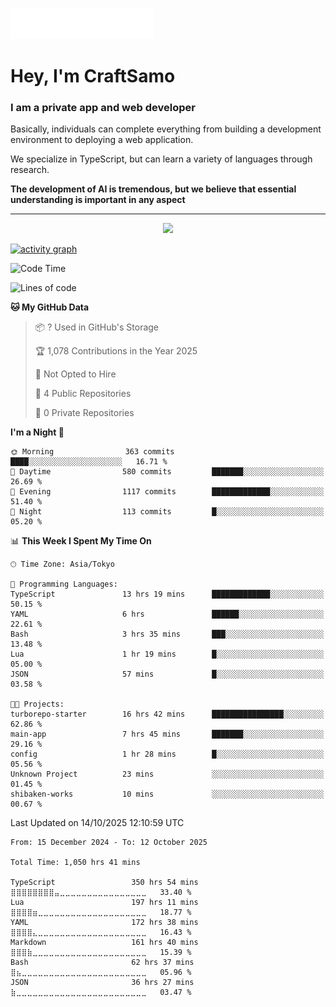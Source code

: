 <img src="images/header.svg"></img>

# Hey, I'm CraftSamo

### I am a private app and web developer

Basically, individuals can complete everything from building a development
environment to deploying a web application.

We specialize in TypeScript, but can learn a variety of languages through
research.

**The development of AI is tremendous, but we believe that essential
understanding is important in any aspect**

---

<p align="center">
  <img alig src="https://github-profile-trophy.vercel.app/?username=craftsamo&theme=onedark&column=-1" />
</p>

[![activity graph](https://github-readme-activity-graph.vercel.app/graph?username=craftsamo&theme=github-dark-dimmed&custom_title=Guilyx%20Activity%20Graph&hide_border=true)](https://github.com/ashutosh00710/github-readme-activity-graph)

<!--START_SECTION:waka-->
![Code Time](http://img.shields.io/badge/Code%20Time-1%2C050%20hrs%2041%20mins-blue)

![Lines of code](https://img.shields.io/badge/From%20Hello%20World%20I%27ve%20Written-617.5%20thousand%20lines%20of%20code-blue)

**🐱 My GitHub Data** 

> 📦 ? Used in GitHub's Storage 
 > 
> 🏆 1,078 Contributions in the Year 2025
 > 
> 🚫 Not Opted to Hire
 > 
> 📜 4 Public Repositories 
 > 
> 🔑 0 Private Repositories 
 > 
**I'm a Night 🦉** 

```text
🌞 Morning                363 commits         ████░░░░░░░░░░░░░░░░░░░░░   16.71 % 
🌆 Daytime                580 commits         ███████░░░░░░░░░░░░░░░░░░   26.69 % 
🌃 Evening                1117 commits        █████████████░░░░░░░░░░░░   51.40 % 
🌙 Night                  113 commits         █░░░░░░░░░░░░░░░░░░░░░░░░   05.20 % 
```


📊 **This Week I Spent My Time On** 

```text
🕑︎ Time Zone: Asia/Tokyo

💬 Programming Languages: 
TypeScript               13 hrs 19 mins      █████████████░░░░░░░░░░░░   50.15 % 
YAML                     6 hrs               ██████░░░░░░░░░░░░░░░░░░░   22.61 % 
Bash                     3 hrs 35 mins       ███░░░░░░░░░░░░░░░░░░░░░░   13.48 % 
Lua                      1 hr 19 mins        █░░░░░░░░░░░░░░░░░░░░░░░░   05.00 % 
JSON                     57 mins             █░░░░░░░░░░░░░░░░░░░░░░░░   03.58 % 

🐱‍💻 Projects: 
turborepo-starter        16 hrs 42 mins      ████████████████░░░░░░░░░   62.86 % 
main-app                 7 hrs 45 mins       ███████░░░░░░░░░░░░░░░░░░   29.16 % 
config                   1 hr 28 mins        █░░░░░░░░░░░░░░░░░░░░░░░░   05.56 % 
Unknown Project          23 mins             ░░░░░░░░░░░░░░░░░░░░░░░░░   01.45 % 
shibaken-works           10 mins             ░░░░░░░░░░░░░░░░░░░░░░░░░   00.67 % 
```


 Last Updated on 14/10/2025 12:10:59 UTC
<!--END_SECTION:waka-->

<!--START_SECTION:waka-simple-->

```text
From: 15 December 2024 - To: 12 October 2025

Total Time: 1,050 hrs 41 mins

TypeScript                 350 hrs 54 mins ⣿⣿⣿⣿⣿⣿⣿⣿⣤⣀⣀⣀⣀⣀⣀⣀⣀⣀⣀⣀⣀⣀⣀⣀⣀   33.40 %
Lua                        197 hrs 11 mins ⣿⣿⣿⣿⣶⣀⣀⣀⣀⣀⣀⣀⣀⣀⣀⣀⣀⣀⣀⣀⣀⣀⣀⣀⣀   18.77 %
YAML                       172 hrs 38 mins ⣿⣿⣿⣿⣄⣀⣀⣀⣀⣀⣀⣀⣀⣀⣀⣀⣀⣀⣀⣀⣀⣀⣀⣀⣀   16.43 %
Markdown                   161 hrs 40 mins ⣿⣿⣿⣷⣀⣀⣀⣀⣀⣀⣀⣀⣀⣀⣀⣀⣀⣀⣀⣀⣀⣀⣀⣀⣀   15.39 %
Bash                       62 hrs 37 mins  ⣿⣦⣀⣀⣀⣀⣀⣀⣀⣀⣀⣀⣀⣀⣀⣀⣀⣀⣀⣀⣀⣀⣀⣀⣀   05.96 %
JSON                       36 hrs 27 mins  ⣷⣀⣀⣀⣀⣀⣀⣀⣀⣀⣀⣀⣀⣀⣀⣀⣀⣀⣀⣀⣀⣀⣀⣀⣀   03.47 %
```

<!--END_SECTION:waka-simple-->
